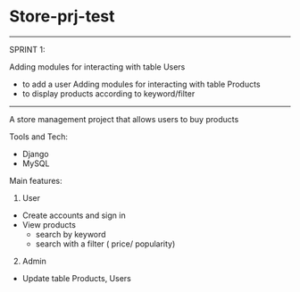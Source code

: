 # Store-prj-test

---------------------------------------------------------------------

SPRINT 1: 

Adding modules for interacting with table Users 
 - to add a user
Adding modules for interacting with table Products
  - to display products according to keyword/filter

----------------------------------------------------------------------

A store management project that allows users to buy products 

Tools and Tech:
- Django 
- MySQL 

Main features:

1) User 
  - Create accounts and sign in
  - View products
    - search by keyword
    - search with a filter ( price/ popularity)
2) Admin
  - Update table Products, Users
  

  
